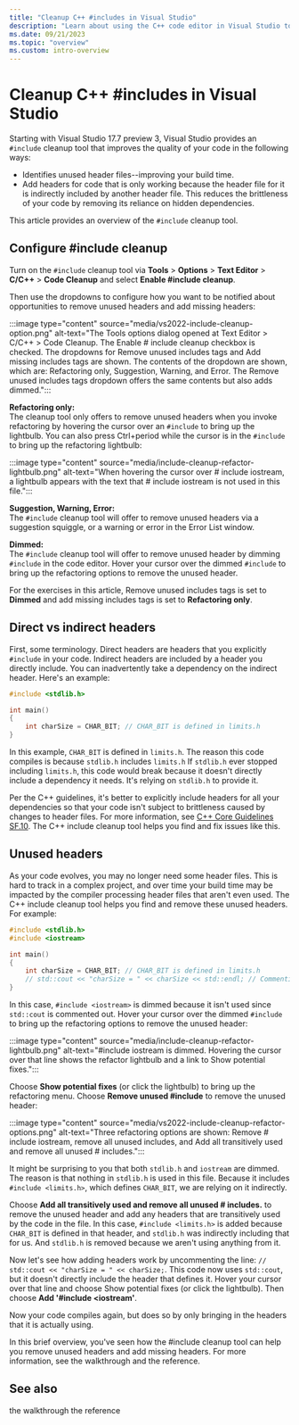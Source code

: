 ```yaml
---
title: "Cleanup C++ #includes in Visual Studio"
description: "Learn about using the C++ code editor in Visual Studio to remove, add, and transitively add the includes needed in your project."
ms.date: 09/21/2023
ms.topic: "overview"
ms.custom: intro-overview
---
```

# Cleanup C++ #includes in Visual Studio

Starting with Visual Studio 17.7 preview 3, Visual Studio provides an `#include` cleanup tool that improves the quality of your code in the following ways:
- Identifies unused header files--improving your build time.
- Add headers for code that is only working because the header file for it is indirectly included by another header file. This reduces the brittleness of your code by removing its reliance on hidden dependencies.

This article provides an overview of the `#include` cleanup tool.

## Configure #include cleanup

Turn on the `#include` cleanup tool via **Tools** > **Options** > **Text Editor** > **C/C++** > **Code Cleanup** and select **Enable #include cleanup**.

Then use the dropdowns to configure how you want to be notified about opportunities to remove unused headers and add missing headers:

:::image type="content" source="media/vs2022-include-cleanup-option.png" alt-text="The Tools options dialog opened at Text Editor > C/C++ > Code Cleanup. The Enable # include cleanup checkbox is checked. The dropdowns for Remove unused includes tags and Add missing includes tags are shown. The contents of the dropdown are shown, which are: Refactoring only, Suggestion, Warning, and Error. The Remove unused includes tags dropdown offers the same contents but also adds dimmed.":::

**Refactoring only:**\
The cleanup tool only offers to remove unused headers when you invoke refactoring by hovering the cursor over an `#include` to bring up the lightbulb. You can also press Ctrl+period while the cursor is in the `#include` to bring up the refactoring lightbulb:

:::image type="content" source="media/include-cleanup-refactor-lightbulb.png" alt-text="When hovering the cursor over # include iostream, a lightbulb appears with the text that # include iostream is not used in this file.":::

**Suggestion, Warning, Error:**\
The `#include` cleanup tool will offer to remove unused headers via a suggestion squiggle, or a warning or error in the Error List window.

**Dimmed:**\
The `#include` cleanup tool will offer to remove unused header by dimming `#include` in the code editor. Hover your cursor over the dimmed `#include` to bring up the refactoring options to remove the unused header.

For the exercises in this article, Remove unused includes tags is set to **Dimmed** and add missing includes tags is set to **Refactoring only**.

## Direct vs indirect headers

First, some terminology. Direct headers are headers that you explicitly `#include` in your code. Indirect headers are included by a header you directly include. You can inadvertently take a dependency on the indirect header. Here's an example:

```cpp
#include <stdlib.h>

int main()
{
    int charSize = CHAR_BIT; // CHAR_BIT is defined in limits.h
}
```

In this example, `CHAR_BIT` is defined in `limits.h`. The reason this code compiles is because `stdlib.h` includes `limits.h` If `stdlib.h` ever stopped including `limits.h`, this code would break because it doesn't directly include a dependency it needs. It's relying on `stdlib.h` to provide it.

Per the C++ guidelines, it's better to explicitly include headers for all your dependencies so that your code isn't subject to brittleness caused by changes to header files. For more information, see [C++ Core Guidelines SF.10](https://isocpp.github.io/CppCoreGuidelines/CppCoreGuidelines#sf10-avoid-dependencies-on-implicitly-included-names). The C++ include cleanup tool helps you find and fix issues like this.

## Unused headers

As your code evolves, you may no longer need some header files. This is hard to track in a complex project, and over time your build time may be impacted by the compiler processing header files that aren't even used. The C++ include cleanup tool helps you find and remove these unused headers. For example:

```cpp
#include <stdlib.h>
#include <iostream>

int main()
{
    int charSize = CHAR_BIT; // CHAR_BIT is defined in limits.h
    // std::cout << "charSize = " << charSize << std::endl; // Commenting this line means <iostream> isn't needed
}
```

In this case, `#include <iostream>` is dimmed because it isn't used since `std::cout` is commented out. Hover your cursor over the dimmed `#include` to bring up the refactoring options to remove the unused header:

:::image type="content" source="media/include-cleanup-refactor-lightbulb.png" alt-text="#include iostream is dimmed. Hovering the cursor over that line shows the refactor lightbulb and a link to Show potential fixes.":::

Choose **Show potential fixes** (or click the lightbulb) to bring up the refactoring menu. Choose **Remove unused #include** to remove the unused header:

:::image type="content" source="media/vs2022-include-cleanup-refactor-options.png" alt-text="Three refactoring options are shown: Remove # include iostream, remove all unused includes, and Add all transitively used and remove all unused # includes.":::

It might be surprising to you that both `stdlib.h` and `iostream` are dimmed. The reason is that nothing in `stdlib.h` is used in this file. Because it includes `#include <limits.h>`, which defines `CHAR_BIT`, we are relying on it indirectly.

Choose **Add all transitively used and remove all unused # includes.** to remove the unused header and add any headers that are transitively used by the code in the file. In this case, `#include <limits.h>` is added because `CHAR_BIT` is defined in that header, and `stdlib.h` was indirectly including that for us. And `stdlib.h` is removed because we aren't using anything from it.

Now let's see how adding headers work by uncommenting the line: `// std::cout << "charSize = " << charSize;`. This code now uses `std::cout`, but it doesn't directly include the header that defines it. Hover your cursor over that line and choose Show potential fixes (or click the lightbulb). Then choose **Add '#include <iostream'**.

Now your code compiles again, but does so by only bringing in the headers that it is actually using.

In this brief overview, you've seen how the #include cleanup tool can help you remove unused headers and add missing headers. For more information, see the walkthrough and the reference.

## See also

the walkthrough
the reference
